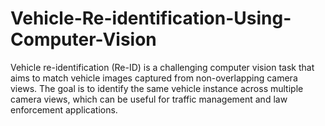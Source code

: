 # Vehicle-Re-identification-Using-Computer-Vision
Vehicle re-identification (Re-ID) is a challenging computer vision task that aims to match vehicle images captured from non-overlapping camera views. The goal is to identify the same vehicle instance across multiple camera views, which can be useful for traffic management and law enforcement applications.
